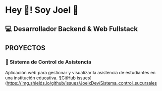 # Hey 👋! Soy Joel 👨

## 💻 Desarrollador Backend & Web Fullstack

## PROYECTOS
### 📌 Sistema de Control de Asistencia
Aplicación web para gestionar y visualizar la asistencia de estudiantes en una institución educativa.
![GitHub issues](https://img.shields.io/github/issues/JoelxDev/Sistema_control_sucursales
